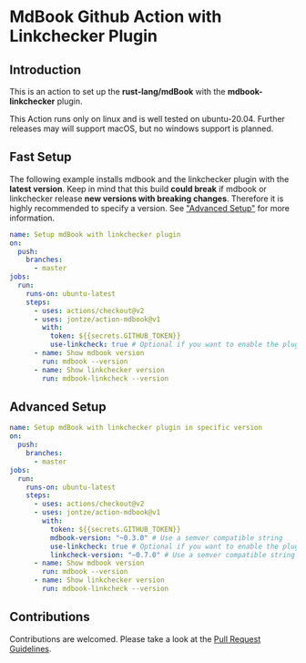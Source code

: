 # MdBook Github Action with Linkchecker Plugin

## Introduction

This is an action to set up the **rust-lang/mdBook** with the **mdbook-linkchecker** plugin.

This Action runs only on linux and is well tested on ubuntu-20.04. Further releases may will support macOS, but no windows support is planned.

## Fast Setup

The following example installs mdbook and the linkchecker plugin with the **latest version**. Keep in mind that this build **could break** if mdbook or linkchecker release **new versions with breaking changes**. Therefore it is highly recommended to specify a version. See ["Advanced Setup"](#advanced-setup) for more information.

```yaml
name: Setup mdBook with linkchecker plugin
on:
  push:
    branches:
      - master
jobs:
  run:
    runs-on: ubuntu-latest
    steps:
      - uses: actions/checkout@v2
      - uses: jontze/action-mdbook@v1
        with:
          token: ${{secrets.GITHUB_TOKEN}}
          use-linkcheck: true # Optional if you want to enable the plugin
      - name: Show mdbook version
        run: mdbook --version
      - name: Show linkchecker version
        run: mdbook-linkcheck --version
```

## Advanced Setup

```yaml
name: Setup mdBook with linkchecker plugin in specific version
on:
  push:
    branches:
      - master
jobs:
  run:
    runs-on: ubuntu-latest
    steps:
      - uses: actions/checkout@v2
      - uses: jontze/action-mdbook@v1
        with:
          token: ${{secrets.GITHUB_TOKEN}}
          mdbook-version: "~0.3.0" # Use a semver compatible string
          use-linkcheck: true # Optional if you want to enable the plugin
          linkcheck-version: "~0.7.0" # Use a semver compatible string
      - name: Show mdbook version
        run: mdbook --version
      - name: Show linkchecker version
        run: mdbook-linkcheck --version
```

## Contributions

Contributions are welcomed. Please take a look at the [Pull Request Guidelines](.github/pull_request_template.md).
